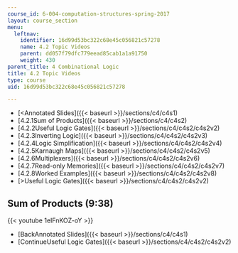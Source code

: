 ```yaml
---
course_id: 6-004-computation-structures-spring-2017
layout: course_section
menu:
  leftnav:
    identifier: 16d99d53bc322c68e45c056821c57278
    name: 4.2 Topic Videos
    parent: dd057f79dfc779eead85cab1a1a91750
    weight: 430
parent_title: 4 Combinational Logic
title: 4.2 Topic Videos
type: course
uid: 16d99d53bc322c68e45c056821c57278

---
```


*   [<Annotated Slides]({{< baseurl >}}/sections/c4/c4s1)
*   [4.2.1Sum of Products]({{< baseurl >}}/sections/c4/c4s2)
*   [4.2.2Useful Logic Gates]({{< baseurl >}}/sections/c4/c4s2/c4s2v2)
*   [4.2.3Inverting Logic]({{< baseurl >}}/sections/c4/c4s2/c4s2v3)
*   [4.2.4Logic Simplification]({{< baseurl >}}/sections/c4/c4s2/c4s2v4)
*   [4.2.5Karnaugh Maps]({{< baseurl >}}/sections/c4/c4s2/c4s2v5)
*   [4.2.6Multiplexers]({{< baseurl >}}/sections/c4/c4s2/c4s2v6)
*   [4.2.7Read-only Memories]({{< baseurl >}}/sections/c4/c4s2/c4s2v7)
*   [4.2.8Worked Examples]({{< baseurl >}}/sections/c4/c4s2/c4s2v8)
*   [\>Useful Logic Gates]({{< baseurl >}}/sections/c4/c4s2/c4s2v2)

Sum of Products (9:38)
----------------------

{{< youtube 1eIFnKOZ-oY >}}

*   [BackAnnotated Slides]({{< baseurl >}}/sections/c4/c4s1)
*   [ContinueUseful Logic Gates]({{< baseurl >}}/sections/c4/c4s2/c4s2v2)